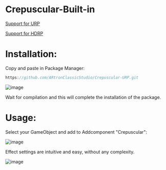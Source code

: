 # Crepuscular-Built-in

[Support for URP](https://github.com/ARtronClassicStudio/Crepuscular-URP)

[Support for HDRP](https://github.com/ARtronClassicStudio/Crepuscular-HDPR)

[](https://user-images.githubusercontent.com/68843488/226691739-b9a3eb28-210b-47bc-8d2a-988a45d48b9f.mp4)



# Installation:
Copy and paste in Package Manager:

```C#
https://github.com/ARtronClassicStudio/Crepuscular-URP.git
```
![image](https://user-images.githubusercontent.com/68843488/226684938-018e2bd4-7abd-478c-b29f-c84c7bae7bb2.png)

Wait for compilation and this will complete the installation of the package.

# Usage:

Select your GameObject and add to Addcomponent "Crepuscular":

![image](https://github.com/ARtronClassicStudio/Crepuscular-Built-in/assets/68843488/eeab6279-258a-4bc7-9cd0-e7093524f9bf)


Effect settings are intuitive and easy, without any complexity.

![image](https://github.com/ARtronClassicStudio/Crepuscular-Built-in/assets/68843488/e7669646-57bf-4977-9dc8-f30611101ace)
